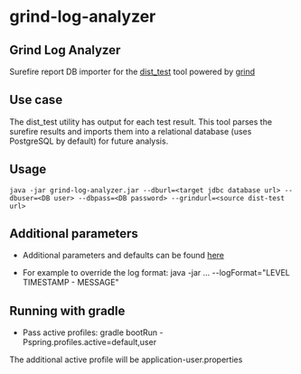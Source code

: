 grind-log-analyzer
==================

Grind Log Analyzer
------------------
Surefire report DB importer for the [dist_test](https://github.com/cloudera/dist_test) tool powered by [grind](https://github.com/cloudera/dist_test/blob/master/docs/grind.md)

Use case
--------
The dist_test utility has output for each test result. This tool parses the surefire results and imports them into a relational database (uses PostgreSQL by default) for future analysis.

Usage
-----
    java -jar grind-log-analyzer.jar --dburl=<target jdbc database url> --dbuser=<DB user> --dbpass=<DB password> --grindurl=<source dist-test url>
    
Additional parameters
---------------------
* Additional parameters and defaults can be found [here](src/main/resources/application-default.properties)

* For example to override the log format:
    java -jar ... --logFormat="LEVEL TIMESTAMP - MESSAGE"
    
Running with gradle
-------------------
* Pass active profiles:
     gradle bootRun -Pspring.profiles.active=default,user

The additional active profile will be application-user.properties